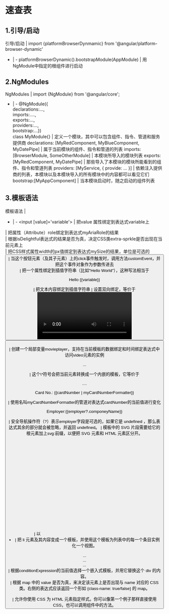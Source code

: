 # 速查表
## 1.引导/启动
引导/启动 | import {platformBrowserDynmamic} from '@angular/platform-browser-dynamic'
- | -
platformBrowserDynamic().bootstrapModule(AppModule) | 用NgModule中指定的根组件进行启动
## 2.NgModules
NgModules | import  {NgModule} from '@angular/core';
- | -
@NgModule({<br/>declarations:...,<br/>imports:....,<br/>exports:...,<br/>providers:...,<br/>bootstrap:...}) <br/>class MyModule{} | 定义一个模块，其中可以包含组件、指令、管道和服务提供商
declarations: [MyRedComponent, MyBlueComponent, MyDatePipe] | 属于当前模块的组件、指令和管道的列表
imports: [BrowserModule, SomeOtherModule] | 本模块所导入的模块列表
exports: [MyRedComponent, MyDatePipe] | 那些导入了本模块的模块所能看到的组件、指令和管道列表
providers: [MyService, { provide: ... }] | 依赖注入提供商的列表，本模块以及本模块导入的所有模块中的内容都可以看见它们
bootstrap:[MyAppComponent] | 当本模块启动时，随之启动的组件列表	
## 3.模板语法
模板语法 | 
- | -
<input [value]='variable'> | 把value 属性绑定到表达式variable上
<div [attr.role]='myAriaRole'> | 把属性（Attribute）role绑定到表达式myAriaRole的结果
<div [class.extra-sprkle]='isDelightfull'> | 根据isDelightful表达式的结果是否为真，决定CSS类extra-sprkle是否出现在当前元素上
<div [style.width.px]="mySize"> | 把CSS样式属性width的px值绑定到表达式mySize的结果，单位是可选的
<button (click)="customEvent($event)"> | 当这个按钮元素（及其子元素）上的click事件触发时，调用方法customEvent，并把这个事件对象作为参数传进去
<div title="hello {{someVariable}}"> | 把一个属性绑定到插值字符串（比如"Hello World"），这种写法相当于<div [title]="'hello'+someVariable">
<p>Hello {{variable}}</p> | 把文本内容绑定到插值字符串
<my-cmp [(title)]="name"> | 设置双向绑定，等价于<my-cmp [title]="name" (titltChange)="name =$event">
<video #movieplayer ...><br><button (click)="movieplayer.play()"><br></video> | 创建一个局部变量movieplayer，支持在当前模板的数据绑定和时间绑定表达式中访问video元素的实例
<p \*myUnless="myExpression">...</p> | 这个\*符号会把当前元素转换成一个内嵌的模板，它等价于<ng-template [myUnless]="myExpress"><p>....</p></ng-template>
<p>Card No.: {{cardNumber | myCardNumberFormatter}}</p> | 使用名叫myCardNumberFormatter的管道对表达式cardNumber的当前值进行变化
<p>Employer:{{employer?.componeyName}}</p> | 安全导航操作符（?）表示employer字段是可选的，如果它是 undefined ，那么表达式其余的部分就会被忽略，并返回 undefined。
<svg:rect x="0" y="0" width="100" height="100"/> | 模板中的 SVG 片段需要给它的根元素加上svg:前缀，以便把 SVG 元素和 HTML 元素区分开。
<svg><br><rect x="0" y="0" width="100" height="100"/><br></svg> | 以<svg>作为根元素时会自动识别为 SVG 元素，不需要前缀。
## 4.内置指令
内置指令 | import { CommonModule } from '@angular/common';
- | -
<section \*ngIf="showSection"> | 根据showSection表达式的结果，移除或重新创建 DOM 树的一部分。
<li \*ngFor="let item of list"> | 把 li 元素及其内容变成一个模板，并使用这个模板为列表中的每一个条目实例化一个视图。

<div [ngSwitch]="conditionExpression"><br><ng-template [ngSwitchCase]="case1Exp">...</ng-template><br><ng-template ngSwitchCase="case2LiteralString">...</ng-template><br><ng-template ngSwitchDefault>...</ng-template><br></div> | 根据conditionExpression的当前值选择一个嵌入式模板，并用它替换这个 div 的内容。
<div [ngClass]="{'active': isActive, 'disabled': isDisabled}"> | 根据 map 中的 value 是否为真，来决定该元素上是否出现与 name 对应的 CSS 类。右侧的表达式应该返回一个形如 {class-name: true/false} 的 map。
<div [ngStyle]="{'property': 'value'}"><br><div [ngStyle]="dynamicStyles()"> | 允许你使用 CSS 为 HTML 元素指定样式。你可以像第一个例子那样直接使用 CSS，也可以调用组件中的方法。






































